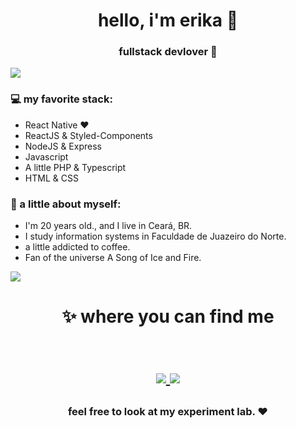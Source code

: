 <h1 align="center">  hello, i'm erika 🤩 </h1>
<h3 align="center"> fullstack devlover 🚀</h3>

<img src="https://i.ibb.co/ZN01H0J/kisspng-line-angle-pink-m-5ae1ef37acb473-2126061715247562797074.png"> 

### 💻 my favorite stack:
- React Native ❤
- ReactJS & Styled-Components
- NodeJS & Express
- Javascript 
- A little PHP & Typescript
- HTML & CSS

### 👧 a little about myself:
- I'm 20 years old., and I live in Ceará, BR.
- I study information systems in Faculdade de Juazeiro do Norte.
- a little addicted to coffee.
- Fan of the universe A Song of Ice and Fire.


<img src="https://i.ibb.co/ZN01H0J/kisspng-line-angle-pink-m-5ae1ef37acb473-2126061715247562797074.png"> 

<h1 align="center">
✨ where you can find me 
  
  <p align="center"><br/>
   <a href="https://www.linkedin.com/in/erika-lopes/">
    <img src="https://img.shields.io/badge/linkedin-erika--lopes-blue">
  </a>
  
  <a href="https://www.instagram.com/erika.cafezin/">
    <img src="https://img.shields.io/badge/instagram-erika.cafezin-red">
  </a>
</p>
</h1>

<h3 align="center"><strong> feel free to look at my experiment lab. ❤ </strong> </h3>

